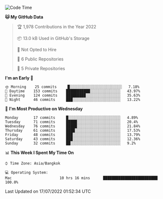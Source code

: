 <!--START_SECTION:waka-->
![Code Time](http://img.shields.io/badge/Code%20Time-0%20secs-blue)

**🐱 My GitHub Data** 

> 🏆 1,978 Contributions in the Year 2022
 > 
> 📦 13.0 kB Used in GitHub's Storage 
 > 
> 🚫 Not Opted to Hire
 > 
> 📜 6 Public Repositories 
 > 
> 🔑 5 Private Repositories  
 > 
**I'm an Early 🐤** 

```text
🌞 Morning    25 commits     █░░░░░░░░░░░░░░░░░░░░░░░░   7.18% 
🌆 Daytime    153 commits    ███████████░░░░░░░░░░░░░░   43.97% 
🌃 Evening    124 commits    █████████░░░░░░░░░░░░░░░░   35.63% 
🌙 Night      46 commits     ███░░░░░░░░░░░░░░░░░░░░░░   13.22%

```
📅 **I'm Most Productive on Wednesday** 

```text
Monday       17 commits     █░░░░░░░░░░░░░░░░░░░░░░░░   4.89% 
Tuesday      71 commits     █████░░░░░░░░░░░░░░░░░░░░   20.4% 
Wednesday    76 commits     █████░░░░░░░░░░░░░░░░░░░░   21.84% 
Thursday     61 commits     ████░░░░░░░░░░░░░░░░░░░░░   17.53% 
Friday       48 commits     ███░░░░░░░░░░░░░░░░░░░░░░   13.79% 
Saturday     43 commits     ███░░░░░░░░░░░░░░░░░░░░░░   12.36% 
Sunday       32 commits     ██░░░░░░░░░░░░░░░░░░░░░░░   9.2%

```


📊 **This Week I Spent My Time On** 

```text
⌚︎ Time Zone: Asia/Bangkok

💻 Operating System: 
Mac                      10 hrs 16 mins      █████████████████████████   100.0%

```


 Last Updated on 17/07/2022 01:52:34 UTC
<!--END_SECTION:waka-->